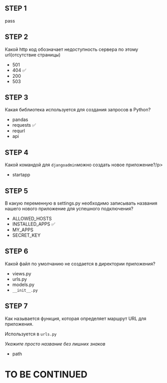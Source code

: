 ## STEP 1

pass

## STEP 2

<p>Какой http код обозначает недоступность сервера по этому url(отсутствие страницы)</p>

- 501
- 404 ✅
- 200
- 503

## STEP 3

<p>Какая библиотека используется для создания запросов в Python?</p>

- pandas
- requests ✅
- requrl
- api

## STEP 4

<p>Какой командой для <code>djangoadmin</code>можно создать новое приложение?/p>

- startapp

## STEP 5

<p>В какую переменную в settings.py необходимо записывать названия нашего нового приложение для успешного подключения?</p>

- ALLOWED_HOSTS
- INSTALLED_APPS ✅
- MY_APPS
- SECRET_KEY

## STEP 6

<p>Какой файл по умолчанию не создается в директории приложения?</p>

- views.py
- urls.py
- models.py
- `__init__.py`

## STEP 7

<p>Как называется функция, которая определяет маршрут URL для приложения.</p>

<p>Используется в <code>urls.py</code> </p>

<p><em>Укажите просто название без лишних знаков</em></p>

- path

# TO BE CONTINUED
